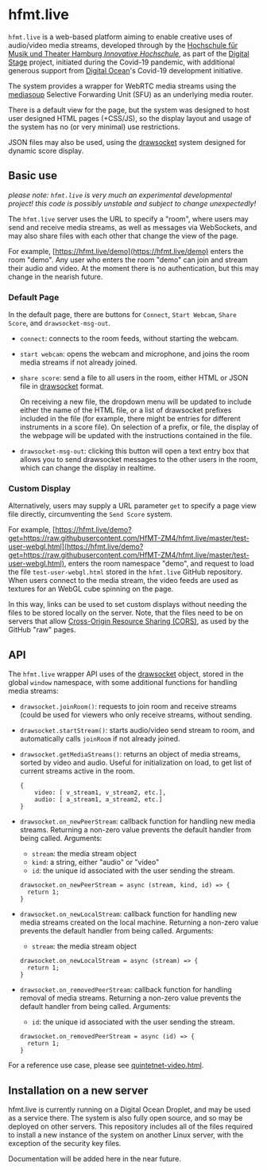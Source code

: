 
# hfmt.live
`hfmt.live` is a web-based platform aiming to enable creative uses of audio/video media streams, developed through by the [Hochschule für Musik und Theater Hamburg *Innovative Hochschule*](https://www.hfmt-hamburg.de/innovative-hochschule/), as part of the [Digital Stage](https://digital-stage.org/?lang=en) project, initiated during the Covid-19 pandemic, with additional generous support from [Digital Ocean](https://www.digitalocean.com/)'s Covid-19 development initiative.

The system provides a wrapper for WebRTC media streams using the [mediasoup](https://mediasoup.org/) Selective Forwarding Unit (SFU) as an underlying media router.

There is a default view for the page, but the system was designed to host user designed HTML pages (+CSS/JS), so the display layout and usage of the system has no (or very minimal) use restrictions.

JSON files may also be used, using the [drawsocket](https://github.com/HfMT-ZM4/drawsocket) system designed for dynamic score display.

## Basic use
*please note: `hfmt.live` is very much an experimental developmental project! this code is possibly unstable and subject to change unexpectedly!*

The `hfmt.live` server uses the URL to specify a "room", where users may send and receive media streams, as well as messages via WebSockets, and may also share files with each other that change the view of the page.

For example, [https://hfmt.live/demo](https://hfmt.live/demo) enters the room "demo". Any user who enters the room "demo" can join and stream their audio and video. At the moment there is no authentication, but this may change in the nearish future.

### Default Page
In the default page, there are buttons for `Connect`, `Start Webcam`, `Share Score`, and `drawsocket-msg-out`.

* `connect`: connects to the room feeds, without starting the webcam.
* `start webcam`: opens the webcam and microphone, and joins the room media streams if not already joined.
* `share score`: send a file to all users in the room, either HTML or JSON file in [drawsocket](https://github.com/HfMT-ZM4/drawsocket) format. 
  
  On receiving a new file, the dropdown menu will be updated to include either the name of the HTML file, or a list of drawsocket prefixes included in the file (for example, there might be entries for different instruments in a score file). On selection of a prefix, or file, the display of the webpage will be updated with the instructions contained in the file.

* `drawsocket-msg-out`: clicking this button will open a text entry box that allows you to send drawsocket messages to the other users in the room, which can change the display in realtime.

### Custom Display

Alternatively, users may supply a URL parameter `get` to specify a page view file directly, circumventing the `Send Score` system.

For example, [https://hfmt.live/demo?get=https://raw.githubusercontent.com/HfMT-ZM4/hfmt.live/master/test-user-webgl.html](https://hfmt.live/demo?get=https://raw.githubusercontent.com/HfMT-ZM4/hfmt.live/master/test-user-webgl.html), enters the room namespace "demo", and request to load the file `test-user-webgl.html` stored in the `hfmt.live` GitHub repository. When users connect to the media stream, the video feeds are used as textures for an WebGL cube spinning on the page.

In this way, links can be used to set custom displays without needing the files to be stored locally on the server. Note, that the files need to be on servers that allow [Cross-Origin Resource Sharing (CORS)](https://developer.mozilla.org/en-US/docs/Web/HTTP/CORS), as used by the GitHub "raw" pages.

## API

The `hfmt.live` wrapper API uses of the [drawsocket](https://github.com/HfMT-ZM4/drawsocket) object, stored in the global `window` namespace, with some additional functions for handling media streams:

* `drawsocket.joinRoom()`: requests to join room and receive streams (could be used for viewers who only receive streams, without sending.

* `drawsocket.startStream()`: starts audio/video send stream to room, and automatically calls `joinRoom` if not already joined.

* `drawsocket.getMediaStreams()`: returns an object of media streams, sorted by video and audio. Useful for initialization on load, to get list of current streams active in the room.
    ```
    {
        video: [ v_stream1, v_stream2, etc.],
        audio: [ a_stream1, a_stream2, etc.]        
    }
    ```
* `drawsocket.on_newPeerStream`: callback function for handling new media streams. Returning a non-zero value prevents the default handler from being called. Arguments:
  * `stream`: the media stream object
  * `kind`: a string, either "audio" or "video"
  * `id`: the unique id associated with the user sending the stream.
 
  ```
  drawsocket.on_newPeerStream = async (stream, kind, id) => {
    return 1;
  }
  ```

* `drawsocket.on_newLocalStream`: callback function for handling new media streams created on the local machine. Returning a non-zero value prevents the default handler from being called. Arguments:
  * `stream`: the media stream object
  ```
  drawsocket.on_newLocalStream = async (stream) => {
    return 1;
  }
  ```

* `drawsocket.on_removedPeerStream`: callback function for handling removal of media streams. Returning a non-zero value prevents the default handler from being called. Arguments:
  * `id`: the unique id associated with the user sending the stream.
  ```
  drawsocket.on_removedPeerStream = async (id) => {
    return 1;
  }
  ```

For a reference use case, please see [quintetnet-video.html](https://github.com/HfMT-ZM4/hfmt.live/blob/master/quintetnet-video.html).

## Installation on a new server

hfmt.live is currently running on a Digital Ocean Droplet, and may be used as a service there. The system is also fully open source, and so may be deployed on other servers. This repository includes all of the files required to install a new instance of the system on another Linux server, with the exception of the security key files. 

Documentation will be added here in the near future.


